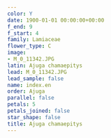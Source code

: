 ```yaml
---
color: Y
date: 1900-01-01 00:00:00+00:00
f_end: 9
f_start: 4
family: Lamiaceae
flower_type: C
image:
- M_0_11342.JPG
latin: Ajuga chamaepitys
lead: M_0_11342.JPG
lead_sample: false
name: index.en
order: Ajuga
parallel: false
petals: 5
petals_joined: false
star_shape: false
title: Ajuga chamaepitys
---
```

